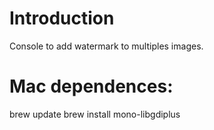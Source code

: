 # Introduction
Console to add watermark to multiples images.


# Mac dependences:
brew update
brew install mono-libgdiplus

